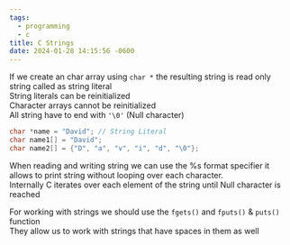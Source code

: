 ```yaml
---
tags:
  - programming
  - c
title: C Strings
date: 2024-01-28 14:15:56 -0600
---
```


If we create an char array using `char *` the resulting string is read only string called as string literal  
String literals can be reinitialized  
Character arrays cannot be reinitialized  
All string have to end with `'\0'` (Null character)

````c
char *name = "David"; // String Literal
char name1[] = "David";
char name2[] = {"D", "a", "v", "i", "d", "\0"};
````

When reading and writing string we can use the %s format specifier it allows to print string without looping over each character.  
Internally C iterates over each element of the string until Null character is reached

For working with strings we should use the `fgets()` and `fputs()` & `puts()` function  
They allow us to work with strings that have spaces in them as well

